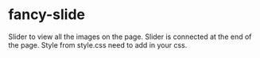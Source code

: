 # fancy-slide

Slider to view all the images on the page. Slider is connected at the end of the page.
Style from style.css need to add in your css.
